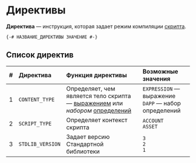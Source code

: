 # Директивы

**Директива** — инструкция, которая задает режим компиляции [скрипта](/ride/script.md).

``` ride
{-# НАЗВАНИЕ_ДИРЕКТИВЫ ЗНАЧЕНИЕ #-}
```

## Список директив

| # | Директива | Функция директивы | Возможные значения |
| :--- | :--- | :--- | :--- |
| 1 | `CONTENT_TYPE` | Определяет, чем является тело скрипта — [выражением](/ride/expression.md) или _набором_ [определений](/ride/definition.md) | `EXPRESSION` — выражение<br>`DAPP` — набор определений |
| 2 | `SCRIPT_TYPE` | Определяет контекст скрипта | `ACCOUNT`<br>`ASSET` |
| 3 | `STDLIB_VERSION` | Задает версию Стандартной библиотеки | `3`<br>`2`<br>`1` |
